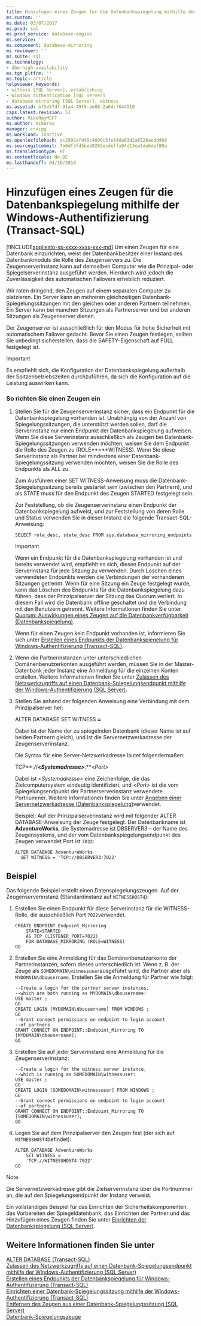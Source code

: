 ```yaml
---
title: Hinzufügen eines Zeugen für die Datenbankspiegelung mithilfe der Windows-Authentifizierung (Transact-SQL) | Microsoft-Dokumentation
ms.custom: ''
ms.date: 03/07/2017
ms.prod: sql
ms.prod_service: database-engine
ms.service: ''
ms.component: database-mirroring
ms.reviewer: ''
ms.suite: sql
ms.technology:
- dbe-high-availability
ms.tgt_pltfrm: ''
ms.topic: article
helpviewer_keywords:
- witness [SQL Server], establishing
- Windows authentication [SQL Server]
- database mirroring [SQL Server], witness
ms.assetid: bf5e87df-91a4-49f9-ae88-2a6dcf644510
caps.latest.revision: 51
author: MikeRayMSFT
ms.author: mikeray
manager: craigg
ms.workload: Inactive
ms.openlocfilehash: ac2992afd40c4890c5fe54da83d2a8528aedd4b9
ms.sourcegitcommit: 7a6df3fd5bea9282ecdeffa94d13ea1da6def80a
ms.translationtype: HT
ms.contentlocale: de-DE
ms.lasthandoff: 04/16/2018
---
```

# <a name="add-a-database-mirroring-witness-using-windows-authentication-transact-sql"></a>Hinzufügen eines Zeugen für die Datenbankspiegelung mithilfe der Windows-Authentifizierung (Transact-SQL)
[!INCLUDE[appliesto-ss-xxxx-xxxx-xxx-md](../../includes/appliesto-ss-xxxx-xxxx-xxx-md.md)]
  Um einen Zeugen für eine Datenbank einzurichten, weist der Datenbankbesitzer einer Instanz des Datenbankmoduls die Rolle des Zeugenservers zu. Die Zeugenserverinstanz kann auf demselben Computer wie die Prinzipal- oder Spiegelserverinstanz ausgeführt werden. Hierdurch wird jedoch die Zuverlässigkeit des automatischen Failovers erheblich reduziert.  
  
 Wir raten dringend, den Zeugen auf einem separaten Computer zu platzieren. Ein Server kann an mehreren gleichzeitigen Datenbank-Spiegelungssitzungen mit den gleichen oder anderen Partnern teilnehmen. Ein Server kann bei manchen Sitzungen als Partnerserver und bei anderen Sitzungen als Zeugenserver dienen.  
  
 Der Zeugenserver ist ausschließlich für den Modus für hohe Sicherheit mit automatischem Failover gedacht. Bevor Sie einen Zeugen festlegen, sollten Sie unbedingt sicherstellen, dass die SAFETY-Eigenschaft auf FULL festgelegt ist.  
  
> [!IMPORTANT]  
>  Es empfiehlt sich, die Konfiguration der Datenbankspiegelung außerhalb der Spitzenbetriebszeiten durchzuführen, da sich die Konfiguration auf die Leistung auswirken kann.  
  
### <a name="to-establish-a-witness"></a>So richten Sie einen Zeugen ein  
  
1.  Stellen Sie für die Zeugenserverinstanz sicher, dass ein Endpunkt für die Datenbankspiegelung vorhanden ist. Unabhängig von der Anzahl von Spiegelungssitzungen, die unterstützt werden sollen, darf die Serverinstanz nur einen Endpunkt der Datenbankspiegelung aufweisen. Wenn Sie diese Serverinstanz ausschließlich als Zeugen bei Datenbank-Spiegelungssitzungen verwenden möchten, weisen Sie dem Endpunkt die Rolle des Zeugen zu (ROLE**=**WITNESS). Wenn Sie diese Serverinstanz als Partner bei mindestens einer Datenbank-Spiegelungssitzung verwenden möchten, weisen Sie die Rolle des Endpunkts als ALL zu.  
  
     Zum Ausführen einer SET WITNESS-Anweisung muss die Datenbank-Spiegelungssitzung bereits gestartet sein (zwischen den Partnern), und als STATE muss für den Endpunkt des Zeugen STARTED festgelegt sein.  
  
     Zur Feststellung, ob die Zeugenserverinstanz einen Endpunkt der Datenbankspiegelung aufweist, und zur Feststellung von deren Rolle und Status verwenden Sie in dieser Instanz die folgende Transact-SQL-Anweisung:  
  
    ```  
    SELECT role_desc, state_desc FROM sys.database_mirroring_endpoints  
    ```  
  
    > [!IMPORTANT]  
    >  Wenn ein Endpunkt für die Datenbankspiegelung vorhanden ist und bereits verwendet wird, empfiehlt es sich, diesen Endpunkt auf der Serverinstanz für jede Sitzung zu verwenden. Durch Löschen eines verwendeten Endpunkts werden die Verbindungen der vorhandenen Sitzungen getrennt. Wenn für eine Sitzung ein Zeuge festgelegt wurde, kann das Löschen des Endpunkts für die Datenbankspiegelung dazu führen, dass der Prinzipalserver der Sitzung das Quorum verliert. In diesem Fall wird die Datenbank offline geschaltet und die Verbindung mit den Benutzern getrennt. Weitere Informationen finden Sie unter [Quorum: Auswirkungen eines Zeugen auf die Datenbankverfügbarkeit &#40;Datenbankspiegelung&#41;](../../database-engine/database-mirroring/quorum-how-a-witness-affects-database-availability-database-mirroring.md).  
  
     Wenn für einen Zeugen kein Endpunkt vorhanden ist, informieren Sie sich unter [Erstellen eines Endpunkts der Datenbankspiegelung für Windows-Authentifizierung &#40;Transact-SQL&#41;](../../database-engine/database-mirroring/create-a-database-mirroring-endpoint-for-windows-authentication-transact-sql.md).  
  
2.  Wenn die Partnerinstanzen unter unterschiedlichen Domänenbenutzerkonten ausgeführt werden, müssen Sie in der Master-Datenbank jeder Instanz eine Anmeldung für die einzelnen Konten erstellen. Weitere Informationen finden Sie unter [Zulassen des Netzwerkzugriffs auf einen Datenbank-Spiegelungsendpunkt mithilfe der Windows-Authentifizierung &#40;SQL Server&#41;](../../database-engine/database-mirroring/database-mirroring-allow-network-access-windows-authentication.md).  
  
3.  Stellen Sie anhand der folgenden Anweisung eine Verbindung mit dem Prinzipalserver her:  
  
     ALTER DATABASE *<Datenbankname>* SET WITNESS **=***<Servernetzwerkadresse>*  
  
     Dabei ist *<Datenbankname>* der Name der zu spiegelnden Datenbank (dieser Name ist auf beiden Partnern gleich), und *<Servernetzwerkadresse>* ist die Servernetzwerkadresse der Zeugenserverinstanz.  
  
     Die Syntax für eine Server-Netzwerkadresse lautet folgendermaßen:  
  
     TCP**://**\<*Systemadresse>***:**\<*Port>*  
  
     Dabei ist \<*Systemadresse>* eine Zeichenfolge, die das Zielcomputersystem eindeutig identifiziert, und \<*Port>* ist die vom Spiegelungsendpunkt der Partnerserverinstanz verwendete Portnummer. Weitere Informationen finden Sie unter [Angeben einer Servernetzwerkadresse &#40;Datenbankspiegelung&#41;](../../database-engine/database-mirroring/specify-a-server-network-address-database-mirroring.md)verwendet.  
  
     Beispiel: Auf der Prinzipalserverinstanz wird mit folgender ALTER DATABASE-Anweisung der Zeuge festgelegt. Der Datenbankname ist **AdventureWorks**, die Systemadresse ist DBSERVER3 – der Name des Zeugensystems, und der vom Datenbankspiegelungsendpunkt des Zeugen verwendet Port ist `7022`:  
  
    ```  
    ALTER DATABASE AdventureWorks   
      SET WITNESS = 'TCP://DBSERVER3:7022'  
    ```  
  
## <a name="example"></a>Beispiel  
 Das folgende Beispiel erstellt einen Datenspiegelungszeugen. Auf der Zeugenserverinstanz (Standardinstanz auf `WITNESSHOST4`):  
  
1.  Erstellen Sie einen Endpunkt für diese Serverinstanz für die WITNESS-Rolle, die ausschließlich Port `7022`verwendet.  
  
    ```  
    CREATE ENDPOINT Endpoint_Mirroring  
        STATE=STARTED   
        AS TCP (LISTENER_PORT=7022)   
        FOR DATABASE_MIRRORING (ROLE=WITNESS)  
    GO  
    ```  
  
2.  Erstellen Sie eine Anmeldung für das Domänenbenutzerkonto der Partnerinstanzen, sofern dieses unterschiedlich ist. Wenn z. B. der Zeuge als `SOMEDOMAIN\witnessuser`ausgeführt wird, die Partner aber als `MYDOMAIN\dbousername`. Erstellen Sie die Anmeldung für Partner wie folgt:  
  
    ```  
    --Create a login for the partner server instances,  
    --which are both running as MYDOMAIN\dbousername:  
    USE master ;  
    GO  
    CREATE LOGIN [MYDOMAIN\dbousername] FROM WINDOWS ;  
    GO  
    --Grant connect permissions on endpoint to login account   
    --of partners  
    GRANT CONNECT ON ENDPOINT::Endpoint_Mirroring TO [MYDOMAIN\dbousername];  
    GO  
    ```  
  
3.  Erstellen Sie auf jeder Serverinstanz eine Anmeldung für die Zeugenserverinstanz:  
  
    ```  
    --Create a login for the witness server instance,  
    --which is running as SOMEDOMAIN\witnessuser:  
    USE master ;  
    GO  
    CREATE LOGIN [SOMEDOMAIN\witnessuser] FROM WINDOWS ;  
    GO  
    --Grant connect permissions on endpoint to login account   
    --of partners  
    GRANT CONNECT ON ENDPOINT::Endpoint_Mirroring TO [SOMEDOMAIN\witnessuser];  
    GO  
    ```  
  
4.  Legen Sie auf dem Prinzipalserver den Zeugen fest (der sich auf `WITNESSHOST4`befindet):  
  
    ```  
    ALTER DATABASE AdventureWorks   
        SET WITNESS =   
        'TCP://WITNESSHOST4:7022'  
    GO  
    ```  
  
> [!NOTE]  
>  Die Servernetzwerkadresse gibt die Zielserverinstanz über die Portnummer an, die auf den Spiegelungsendpunkt der Instanz verweist.  
  
 Ein vollständiges Beispiel für das Einrichten der Sicherheitskomponenten, das Vorbereiten der Spiegeldatenbank, das Einrichten der Partner und das Hinzufügen eines Zeugen finden Sie unter [Einrichten der Datenbankspiegelung &#40;SQL Server&#41;](../../database-engine/database-mirroring/setting-up-database-mirroring-sql-server.md).  
  
## <a name="see-also"></a>Weitere Informationen finden Sie unter  
 [ALTER DATABASE &#40;Transact-SQL&#41;](../../t-sql/statements/alter-database-transact-sql.md)   
 [Zulassen des Netzwerkzugriffs auf einen Datenbank-Spiegelungsendpunkt mithilfe der Windows-Authentifizierung (SQL Server)](../../database-engine/database-mirroring/database-mirroring-allow-network-access-windows-authentication.md)   
 [Erstellen eines Endpunkts der Datenbankspiegelung für Windows-Authentifizierung (Transact-SQL)](../../database-engine/database-mirroring/create-a-database-mirroring-endpoint-for-windows-authentication-transact-sql.md)   
 [Einrichten einer Datenbank-Spiegelungssitzung mithilfe der Windows-Authentifizierung (Transact-SQL)](../../database-engine/database-mirroring/database-mirroring-establish-session-windows-authentication.md)   
 [Entfernen des Zeugen aus einer Datenbank-Spiegelungssitzung (SQL Server)](../../database-engine/database-mirroring/remove-the-witness-from-a-database-mirroring-session-sql-server.md)   
 [Datenbank-Spiegelungszeuge](../../database-engine/database-mirroring/database-mirroring-witness.md)  
  
  
